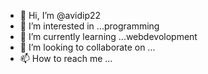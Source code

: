 - 👋 Hi, I’m @avidip22
- 👀 I’m interested in ...programming
- 🌱 I’m currently learning ...webdevolopment
- 💞️ I’m looking to collaborate on ...
- 📫 How to reach me ...

<!---
avidip22/avidip22 is a ✨ special ✨ repository because its `README.md` (this file) appears on your GitHub profile.
You can click the Preview link to take a look at your changes.
--->
